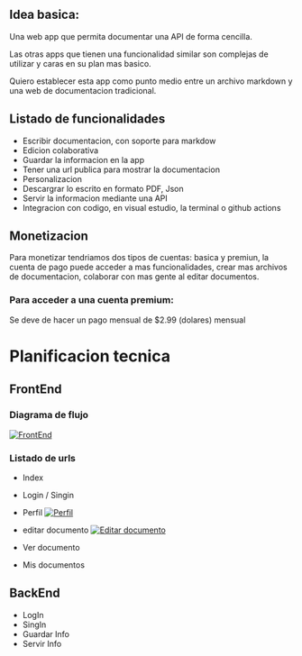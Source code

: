 ## Idea basica:
Una web app que permita documentar una API de forma cencilla.

Las otras apps que tienen una funcionalidad similar son complejas de utilizar y caras en su plan mas basico.

Quiero establecer esta app como punto medio entre un archivo markdown y una web de documentacion tradicional.

## Listado de funcionalidades
- Escribir documentacion, con soporte para markdow
- Edicion colaborativa
- Guardar la informacion en la app
- Tener una url publica para mostrar la documentacion
- Personalizacion
- Descargrar lo escrito en formato PDF, Json
- Servir la informacion mediante una API
- Integracion con codigo, en visual estudio, la terminal o github actions
## Monetizacion
Para monetizar tendriamos dos tipos de cuentas: basica y premiun, la cuenta de pago puede acceder a mas funcionalidades, crear mas archivos de documentacion, colaborar con mas gente al editar documentos.

### Para acceder a una cuenta premium:
Se deve de hacer un pago mensual de $2.99 (dolares) mensual



# Planificacion tecnica
## FrontEnd
### Diagrama de flujo
[![FrontEnd](https://app.eraser.io/workspace/h8ETxuBH2MYVSMgvkF5V/preview?elements=l-By7BEGn_p5Ccw9u49aQQ&type=embed)](https://app.eraser.io/workspace/h8ETxuBH2MYVSMgvkF5V?elements=l-By7BEGn_p5Ccw9u49aQQ)

### Listado de urls
- Index
- Login / Singin
- Perfil
[![Perfil](https://app.eraser.io/workspace/h8ETxuBH2MYVSMgvkF5V/preview?elements=HnCwDNNqOvWYuz_GEcpH7g&type=embed)](https://app.eraser.io/workspace/h8ETxuBH2MYVSMgvkF5V?elements=HnCwDNNqOvWYuz_GEcpH7g)

- editar documento
[![Editar documento](https://app.eraser.io/workspace/h8ETxuBH2MYVSMgvkF5V/preview?elements=cA8sIwmqf-02Alu3I7iT8w&type=embed)](https://app.eraser.io/workspace/h8ETxuBH2MYVSMgvkF5V?elements=cA8sIwmqf-02Alu3I7iT8w)

- Ver documento
- Mis documentos
## BackEnd
- LogIn
- SingIn
- Guardar Info
- Servir Info



